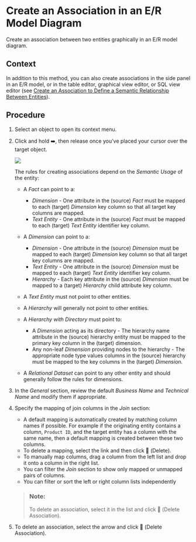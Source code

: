 <!-- loio82e686959bb449d382417eee8198f6e2 -->

<link rel="stylesheet" type="text/css" href="css/sap-icons.css"/>

# Create an Association in an E/R Model Diagram

Create an association between two entities graphically in an E/R model diagram.



## Context

In addition to this method, you can also create associations in the side panel in an E/R model, or in the table editor, graphical view editor, or SQL view editor \(see [Create an Association to Define a Semantic Relationship Between Entities](Modeling-Data-in-the-Data-Builder/create-an-association-to-define-a-semantic-relationship-between-entities-66c6998.md)\).



## Procedure

1.  Select an object to open its context menu.

2.  Click and hold :arrow_right:, then release once you've placed your cursor over the target object.

    ![](images/Create_Association_8b48c15.gif)

    The rules for creating associations depend on the *Semantic Usage* of the entity:

    -   A *Fact* can point to a:

        -   *Dimension* - One attribute in the \(source\) *Fact* must be mapped to each \(target\) *Dimension* key column so that all target key columns are mapped.
        -   *Text Entity* - One attribute in the \(source\) *Fact* must be mapped to each \(target\) *Text Entity* identifier key column.

    -   A *Dimension* can point to a:

        -   *Dimension* - One attribute in the \(source\) *Dimension* must be mapped to each \(target\) *Dimension* key column so that all target key columns are mapped.
        -   *Text Entity* - One attribute in the \(source\) *Dimension* must be mapped to each \(target\) *Text Entity* identifier key column.
        -   *Hierarchy* - Each key attribute in the \(source\) *Dimension* must be mapped to a \(target\) *Hierarchy* child attribute key column.

    -   A *Text Entity* must not point to other entities.

    -   A *Hierarchy* will generally not point to other entities.

    -   A *Hierarchy with Directory* must point to:

        -   A *Dimension* acting as its directory - The hierarchy name attribute in the \(source\) hierarchy entity must be mapped to the primary key column in the \(target\) dimension.
        -   Any non-leaf *Dimension* providing nodes to the hierarchy - The appropriate node type values columns in the \(source\) hierarchy must be mapped to the key columns in the \(target\) *Dimension*.

    -   A *Relational Dataset* can point to any other entity and should generally follow the rules for dimensions.


3.  In the *General* section, review the default *Business Name* and *Technical Name* and modify them if appropriate.

4.  Specify the mapping of join columns in the *Join* section:

    -   A default mapping is automatically created by matching column names if possible. For example if the originating entity contains a column, `Product ID`, and the target entity has a column with the same name, then a default mapping is created between these two columns.
    -   To delete a mapping, select the link and then click <span class="FPA-icons-V3"></span> \(Delete\).
    -   To manually map columns, drag a column from the left list and drop it onto a column in the right list.
    -   You can filter the *Join* section to show only mapped or unmapped pairs of columns.
    -   You can filter or sort the left or right column lists independently

    > ### Note:  
    > To delete an association, select it in the list and click <span class="FPA-icons-V3"></span> \(Delete Association\).

5.  To delete an association, select the arrow and click <span class="FPA-icons-V3"></span> \(Delete Association\).


